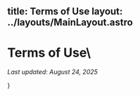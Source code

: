title: Terms of Use
layout: ../layouts/MainLayout.astro
---

# Terms of Use\

_Last updated: August 24, 2025_

<!-- Insert your terms text here, formatted in Markdown -->}
